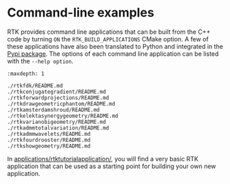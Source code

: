# Command-line examples

RTK provides command line applications that can be built from the C++ code by turning `ON` the `RTK_BUILD_APPLICATIONS` CMake option. A few of these applications have also been translated to Python and integrated in the [Pypi package](https://pypi.org/project/itk-rtk/). The options of each command line application can be listed with the `--help option`.

```{toctree}
:maxdepth: 1

./rtkfdk/README.md
./rtkconjugategradient/README.md
./rtkforwardprojections/README.md
./rtkdrawgeometricphantom/README.md
./rtkamsterdamshroud/README.md
./rtkelektasynergygeometry/README.md
./rtkvarianobigeometry/README.md
./rtkadmmtotalvariation/README.md
./rtkadmmwavelets/README.md
./rtkfourdrooster/README.md
./rtkshowgeometry/README.md
```

In [applications/rtktutorialapplication/](https://github.com/RTKConsortium/RTK/blob/master/applications/rtktutorialapplication), you will find a very basic RTK application that can be used as a starting point for building your own new application.
